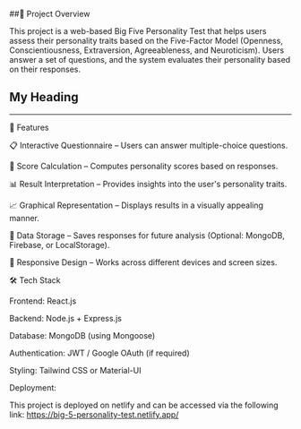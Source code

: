 ##📌 Project Overview

This project is a web-based Big Five Personality Test that helps users assess their personality traits based on the Five-Factor Model (Openness, Conscientiousness, Extraversion, Agreeableness, and Neuroticism). Users answer a set of questions, and the system evaluates their personality based on their responses.
## My Heading
---

🚀 Features

📋 Interactive Questionnaire – Users can answer multiple-choice questions.

🔢 Score Calculation – Computes personality scores based on responses.

📊 Result Interpretation – Provides insights into the user's personality traits.

📈 Graphical Representation – Displays results in a visually appealing manner.

💾 Data Storage – Saves responses for future analysis (Optional: MongoDB, Firebase, or LocalStorage).

🎨 Responsive Design – Works across different devices and screen sizes.

🛠️ Tech Stack

Frontend: React.js 

Backend: Node.js + Express.js

Database: MongoDB (using Mongoose)

Authentication: JWT / Google OAuth (if required)

Styling: Tailwind CSS or Material-UI

Deployment:

This project is deployed on netlify and can be accessed via the following link:
https://big-5-personality-test.netlify.app/



